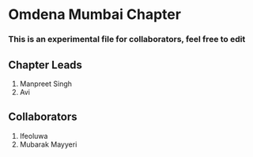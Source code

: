 # Omdena Mumbai Chapter

### **This is an experimental file for collaborators, feel free to edit**

## Chapter Leads

1. Manpreet Singh
2. Avi

## Collaborators
1. Ifeoluwa
2. Mubarak Mayyeri
